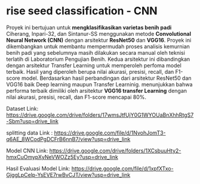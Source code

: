 # rise seed classification - CNN

Proyek ini bertujuan untuk **mengklasifikasikan varietas benih padi** Ciherang, Inpari-32, dan Sintanur-SS menggunakan metode **Convolutional Neural Network (CNN)** dengan arsitektur **ResNet50** dan **VGG16**. 
Proyek ini dikembangkan untuk membantu mempermudah proses analisis kemurnian benih padi yang sebelumnya masih dilakukan secara manual oleh teknisi terlatih di Laboratorium Pengujian Benih. Kedua arsitektur ini dibandingkan dengan arsitektur Transfer Learning untuk memperoleh perfoma model terbaik. 
Hasil yang diperoleh berupa nilai akurasi, presisi, recall, dan F1-score model. Berdasarkan hasil perbandingan dari arsitektur ResNet50 dan VGG16 baik Deep learning maupun Transfer Learninig.   menunjukkan bahwa performa terbaik dimiliki oleh arsitektur **VGG16 transfer Learning** dengan nilai akurasi, presisi, recall, dan F1-score mencapai 80%. 
 
Dataset 
Link: https://drive.google.com/drive/folders/17wmsJtfUjY0G1WYOUaBnXhhRtgS7-Sbm?usp=drive_link

splitting data
Link : https://drive.google.com/file/d/1NvohJomT3-q6AE_8WCodPgDCFrB6nnB7/view?usp=drive_link 

Model CNN
Link: https://drive.google.com/drive/folders/1XCsbuuHty2-hmxCuOmypXyNeVWOZz5Ey?usp=drive_link 

Hasil Evaluasi Model
Link: https://drive.google.com/file/d/1xpfXTxo-GjggLpCelp-YsEVE7rwBvCJT/view?usp=drive_link
